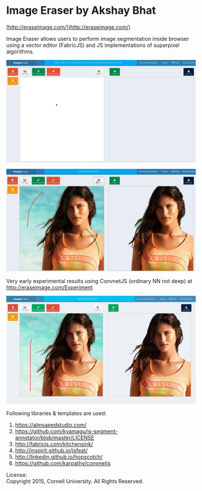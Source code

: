 Image Eraser by Akshay Bhat
=============================
[http://eraseimage.com/](http://eraseimage.com/)

Image Eraser allows users to perform image segmentation inside browser using a vector editor (FabricJS) and JS implementations of superpixel algorithms.


![Segmentation](tutorial/giphy.gif "Example")


![Segmentation](tutorial/last.jpg "Example")


Very early experimental results using ConvnetJS (ordinary NN not deep) at http://eraseimage.com/Experiment      

![ConvnetJS](tutorial/convnetjs.png "ConvnetJS")





Following libraries & templates are used:        
1. https://almsaeedstudio.com/    
2. https://github.com/kyamagu/js-segment-annotator/blob/master/LICENSE    
3. http://fabricjs.com/kitchensink/     
4. http://inspirit.github.io/jsfeat/    
5. http://linkedin.github.io/hopscotch/    
6. https://github.com/karpathy/convnetjs

License:     
Copyright 2015, Cornell University. All Rights Reserved. 
